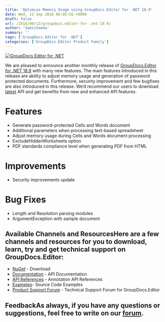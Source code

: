 ```yaml
---
title: 'Optimize Memory Usage using GroupDocs.Editor for .NET 18.9'
date: Wed, 12 Sep 2018 06:05:56 +0000
draft: false
url: /2018/09/12/groupdocs.editor-for-.net-18.9/
author: 'Samicheema'
summary: ''
tags: ['GroupDocs.Editor for .NET']
categories: ['GroupDocs.Editor Product Family']
---
```


[![GroupDocs Editor for .NET](http://blog.groupdocs.com/wp-content/uploads/sites/4/2017/07/groupdocs-editor.png)](https://www.groupdocs.com/products/editor/net)

We are pleased to announce another monthly release of [GroupDocs.Editor for .NET 18.9](https://www.groupdocs.com/products/editor/net) with many new features. The main features introduced in this release are ability to adjust memory usage and generation of password protected documents. Furthermore, security improvement and few bugfixes are also introduced in this release. We’d recommend our users to download [latest](https://www.nuget.org/packages/groupdocs.editor) API and get benefits from new and enhanced API features.

# Features

*   Generate password-protected Cells and Words document
*   Additional parameters when processing text-based spreadsheet
*   Adjust memory usage during Cells and Words document processing
*   ExcludeHiddenWorksheets option
*   PDF standards compliance level when generating PDF from HTML

# Improvements

*   Security improvements update

# Bug Fixes

*   Length and Resolution parsing modules
*   ArgumentException with sample document

## Available Channels and ResourcesHere are a few channels and resources for you to download, learn, try and get technical support on GroupDocs.Editor:

*   [NuGet](https://www.nuget.org/packages/groupdocs.editor "Nuget Package") \- Download
*   [Documentation](https://docs.groupdocs.com/display/editornet/Home "Editor API documentation") - API Documentation
*   [API References](https://apireference.groupdocs.com/net/editor "API References") - Annotation API References
*   [Examples](https://github.com/groupdocs-editor/GroupDocs.Editor-for-.NET "How to use Editor API")\- Source Code Examples
*   [Product Support Forum](https://forum.groupdocs.com/c/editor) - Technical Support Forum for GroupDocs.Editor

## FeedbackAs always, if you have any questions or suggestions, feel free to write on our [forum](https://forum.groupdocs.com/c/editor "Technical Support Forum").





